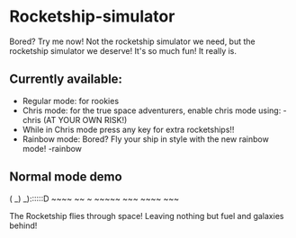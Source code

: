 # Rocketship-simulator
Bored? Try me now!
Not the rocketship simulator we need, but the rocketship simulator we deserve!
It's so much fun! It really is.

## Currently available:
- Regular mode: for rookies
- Chris mode: for the true space adventurers, enable chris mode using: -chris (AT YOUR OWN RISK!)
- While in Chris mode press any key for extra rocketships!!
- Rainbow mode: Bored? Fly your ship in style with the new rainbow mode! -rainbow

## Normal mode demo
( _) _)::::::D ~~~~ ~~ ~ ~~~~~ ~~~ ~~~~ ~~~ 

The Rocketship flies through space! Leaving nothing but fuel and galaxies behind!
